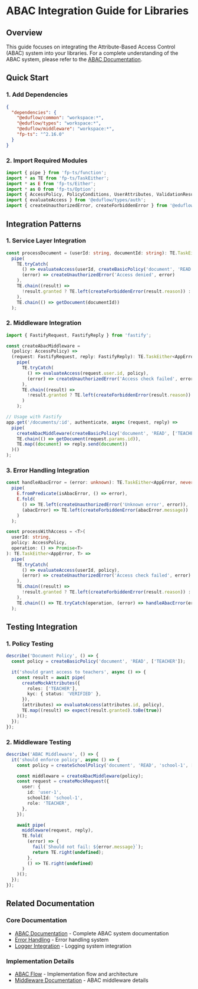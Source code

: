 # ABAC Integration Guide for Libraries

## Overview

This guide focuses on integrating the Attribute-Based Access Control (ABAC) system into your libraries. For a complete understanding of the ABAC system, please refer to the [ABAC Documentation](../common/docs/abac.md).

## Quick Start

### 1. Add Dependencies

```json
{
  "dependencies": {
    "@eduflow/common": "workspace:*",
    "@eduflow/types": "workspace:*",
    "@eduflow/middleware": "workspace:*",
    "fp-ts": "^2.16.0"
  }
}
```

### 2. Import Required Modules

```typescript
import { pipe } from 'fp-ts/function';
import * as TE from 'fp-ts/TaskEither';
import * as E from 'fp-ts/Either';
import * as O from 'fp-ts/Option';
import { AccessPolicy, PolicyConditions, UserAttributes, ValidationResult } from '@eduflow/types';
import { evaluateAccess } from '@eduflow/types/auth';
import { createUnauthorizedError, createForbiddenError } from '@eduflow/common';
```

## Integration Patterns

### 1. Service Layer Integration

```typescript
const processDocument = (userId: string, documentId: string): TE.TaskEither<AppError, Document> =>
  pipe(
    TE.tryCatch(
      () => evaluateAccess(userId, createBasicPolicy('document', 'READ', ['TEACHER'])),
      (error) => createUnauthorizedError('Access denied', error)
    ),
    TE.chain((result) =>
      !result.granted ? TE.left(createForbiddenError(result.reason)) : TE.right(undefined)
    ),
    TE.chain(() => getDocument(documentId))
  );
```

### 2. Middleware Integration

```typescript
import { FastifyRequest, FastifyReply } from 'fastify';

const createAbacMiddleware =
  (policy: AccessPolicy) =>
  (request: FastifyRequest, reply: FastifyReply): TE.TaskEither<AppError, void> =>
    pipe(
      TE.tryCatch(
        () => evaluateAccess(request.user.id, policy),
        (error) => createUnauthorizedError('Access check failed', error)
      ),
      TE.chain((result) =>
        !result.granted ? TE.left(createForbiddenError(result.reason)) : TE.right(undefined)
      )
    );

// Usage with Fastify
app.get('/documents/:id', authenticate, async (request, reply) =>
  pipe(
    createAbacMiddleware(createBasicPolicy('document', 'READ', ['TEACHER']))(request, reply),
    TE.chain(() => getDocument(request.params.id)),
    TE.map((document) => reply.send(document))
  )()
);
```

### 3. Error Handling Integration

```typescript
const handleAbacError = (error: unknown): TE.TaskEither<AppError, never> =>
  pipe(
    E.fromPredicate(isAbacError, () => error),
    E.fold(
      () => TE.left(createUnauthorizedError('Unknown error', error)),
      (abacError) => TE.left(createForbiddenError(abacError.message))
    )
  );

const processWithAccess = <T>(
  userId: string,
  policy: AccessPolicy,
  operation: () => Promise<T>
): TE.TaskEither<AppError, T> =>
  pipe(
    TE.tryCatch(
      () => evaluateAccess(userId, policy),
      (error) => createUnauthorizedError('Access check failed', error)
    ),
    TE.chain((result) =>
      !result.granted ? TE.left(createForbiddenError(result.reason)) : TE.right(undefined)
    ),
    TE.chain(() => TE.tryCatch(operation, (error) => handleAbacError(error)))
  );
```

## Testing Integration

### 1. Policy Testing

```typescript
describe('Document Policy', () => {
  const policy = createBasicPolicy('document', 'READ', ['TEACHER']);

  it('should grant access to teachers', async () => {
    const result = await pipe(
      createMockAttributes({
        roles: ['TEACHER'],
        kyc: { status: 'VERIFIED' },
      }),
      (attributes) => evaluateAccess(attributes.id, policy),
      TE.map((result) => expect(result.granted).toBe(true))
    )();
  });
});
```

### 2. Middleware Testing

```typescript
describe('ABAC Middleware', () => {
  it('should enforce policy', async () => {
    const policy = createSchoolPolicy('document', 'READ', 'school-1', ['TEACHER']);

    const middleware = createAbacMiddleware(policy);
    const request = createMockRequest({
      user: {
        id: 'user-1',
        schoolId: 'school-1',
        role: 'TEACHER',
      },
    });

    await pipe(
      middleware(request, reply),
      TE.fold(
        (error) => {
          fail(`Should not fail: ${error.message}`);
          return TE.right(undefined);
        },
        () => TE.right(undefined)
      )
    )();
  });
});
```

## Related Documentation

### Core Documentation

- [ABAC Documentation](../common/docs/abac.md) - Complete ABAC system documentation
- [Error Handling](../common/docs/error-handling.md) - Error handling system
- [Logger Integration](../logger/docs/logger.md) - Logging system integration

### Implementation Details

- [ABAC Flow](../types/src/auth/ABAC_FLOW.md) - Implementation flow and architecture
- [Middleware Documentation](../middleware/docs/middleware.md) - ABAC middleware details

